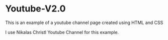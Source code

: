 # Youtube-V2.0
This is an example of a youtube channel page created using HTML and CSS 

I use Nikalas Christl Youtube Channel for this example.

